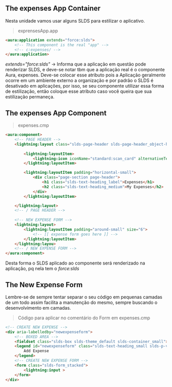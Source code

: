 ## The expenses App Container

Nesta unidade vamos usar alguns SLDS para estilizar o aplicativo. 

> exprensesApp.app
```html
<aura:application extends="force:slds">
    <!-- This component is the real "app" -->
    <!-- c:expenses/ -->
</aura:application>
```
*extends="force:slds"* -> Informa que a aplicação em questão pode renderizar
SLDS, e deve-se notar tbm que a aplicação real é o componente Aura, expenses.
Deve-se colocar esse atributo pois a Aplicação geralmente ocorre em um 
ambiente externo a organização e por padrão o SLDS é desativado em aplicações,
por isso, se seu componente utilizar essa forma de estilização, então coloque
esse atributo caso você queira que sua estilização permaneça.

## The expenses App Component

>expenses.cmp
```html
<aura:component>
    <!-- PAGE HEADER -->
    <lightning:layout class="slds-page-header slds-page-header_object-home">
        
        <lightning:layoutItem>
            <lightning:icon iconName="standard:scan_card" alternativeText="My Expenses" />
        </lightning:layoutItem>

        <lightning:layoutItem padding="horizontal-small">
            <div class="page-section page-header">
                <h1 class="slds-text-heading_label">Expenses</h1>
                <h2 class="slds-text-heading_medium">My Expenses</h2>
            </div>
        </lightning:layoutItem>

    </lightning:layout>
    <!-- / PAGE HEADER -->
    
    <!-- NEW EXPENSE FORM -->
    <lightning:layout>
        <lightning:layoutItem padding="around-small" size="6">
            <!-- [[ expense form goes here ]] -->
        </lightning:layoutItem>
    </lightning:layou>
    <!-- / NEW EXPENSE FORM -->
</aura:component>
```

Desta forma o SLDS aplicado ao componente será renderizado na aplicação, pq
nela tem o *force:slds*

## The New Expense Form

Lembre-se de sempre tentar separar o seu código em pequenas camadas de um todo
assim facilita a manutenção do mesmo, sempre buscando o desenvolvimento em 
camadas.

> Código para aplicar no comentário do Form em expenses.cmp
```html
<!-- CREATE NEW EXPENSE -->
<div aria-labelledby="newexpenseform">
    <!-- BOXED AREA -->
    <fieldset class="slds-box slds-theme_default slds-container_small">
    <legend id="newexpenseform" class="slds-text-heading_small slds-p-vertical_medium">
        Add Expense
    </legend>
    <!-- CREATE NEW EXPENSE FORM -->
    <form class="slds-form_stacked">
        <lightning:input >
    </form>
</div>
```